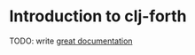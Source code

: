 # Introduction to clj-forth

TODO: write [great documentation](http://jacobian.org/writing/what-to-write/)
